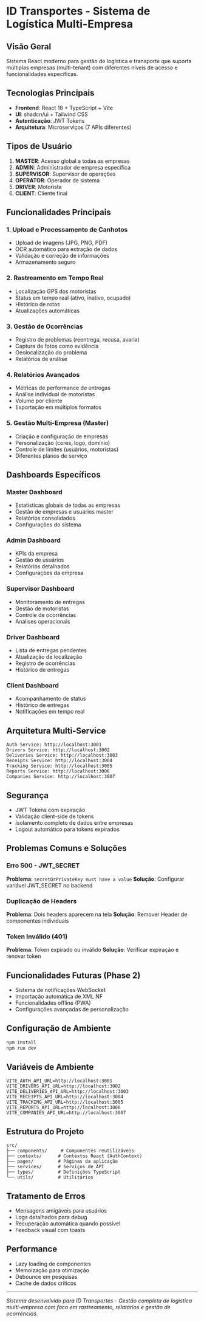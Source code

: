 # ID Transportes - Sistema de Logística Multi-Empresa

## Visão Geral
Sistema React moderno para gestão de logística e transporte que suporta múltiplas empresas (multi-tenant) com diferentes níveis de acesso e funcionalidades específicas.

## Tecnologias Principais
- **Frontend**: React 18 + TypeScript + Vite
- **UI**: shadcn/ui + Tailwind CSS
- **Autenticação**: JWT Tokens
- **Arquitetura**: Microserviços (7 APIs diferentes)

## Tipos de Usuário
1. **MASTER**: Acesso global a todas as empresas
2. **ADMIN**: Administrador de empresa específica
3. **SUPERVISOR**: Supervisor de operações
4. **OPERATOR**: Operador de sistema
5. **DRIVER**: Motorista
6. **CLIENT**: Cliente final

## Funcionalidades Principais

### 1. Upload e Processamento de Canhotos
- Upload de imagens (JPG, PNG, PDF)
- OCR automático para extração de dados
- Validação e correção de informações
- Armazenamento seguro

### 2. Rastreamento em Tempo Real
- Localização GPS dos motoristas
- Status em tempo real (ativo, inativo, ocupado)
- Histórico de rotas
- Atualizações automáticas

### 3. Gestão de Ocorrências
- Registro de problemas (reentrega, recusa, avaria)
- Captura de fotos como evidência
- Geolocalização do problema
- Relatórios de análise

### 4. Relatórios Avançados
- Métricas de performance de entregas
- Análise individual de motoristas
- Volume por cliente
- Exportação em múltiplos formatos

### 5. Gestão Multi-Empresa (Master)
- Criação e configuração de empresas
- Personalização (cores, logo, domínio)
- Controle de limites (usuários, motoristas)
- Diferentes planos de serviço

## Dashboards Específicos

### Master Dashboard
- Estatísticas globais de todas as empresas
- Gestão de empresas e usuários master
- Relatórios consolidados
- Configurações do sistema

### Admin Dashboard
- KPIs da empresa
- Gestão de usuários
- Relatórios detalhados
- Configurações da empresa

### Supervisor Dashboard
- Monitoramento de entregas
- Gestão de motoristas
- Controle de ocorrências
- Análises operacionais

### Driver Dashboard
- Lista de entregas pendentes
- Atualização de localização
- Registro de ocorrências
- Histórico de entregas

### Client Dashboard
- Acompanhamento de status
- Histórico de entregas
- Notificações em tempo real

## Arquitetura Multi-Service
```
Auth Service: http://localhost:3001
Drivers Service: http://localhost:3002
Deliveries Service: http://localhost:3003
Receipts Service: http://localhost:3004
Tracking Service: http://localhost:3005
Reports Service: http://localhost:3006
Companies Service: http://localhost:3007
```

## Segurança
- JWT Tokens com expiração
- Validação client-side de tokens
- Isolamento completo de dados entre empresas
- Logout automático para tokens expirados

## Problemas Comuns e Soluções

### Erro 500 - JWT_SECRET
**Problema**: `secretOrPrivateKey must have a value`
**Solução**: Configurar variável JWT_SECRET no backend

### Duplicação de Headers
**Problema**: Dois headers aparecem na tela
**Solução**: Remover Header de componentes individuais

### Token Inválido (401)
**Problema**: Token expirado ou inválido
**Solução**: Verificar expiração e renovar token

## Funcionalidades Futuras (Phase 2)
- Sistema de notificações WebSocket
- Importação automática de XML NF
- Funcionalidades offline (PWA)
- Configurações avançadas de personalização

## Configuração de Ambiente
```bash
npm install
npm run dev
```

## Variáveis de Ambiente
```env
VITE_AUTH_API_URL=http://localhost:3001
VITE_DRIVERS_API_URL=http://localhost:3002
VITE_DELIVERIES_API_URL=http://localhost:3003
VITE_RECEIPTS_API_URL=http://localhost:3004
VITE_TRACKING_API_URL=http://localhost:3005
VITE_REPORTS_API_URL=http://localhost:3006
VITE_COMPANIES_API_URL=http://localhost:3007
```

## Estrutura do Projeto
```
src/
├── components/     # Componentes reutilizáveis
├── contexts/      # Contextos React (AuthContext)
├── pages/         # Páginas da aplicação
├── services/      # Serviços de API
├── types/         # Definições TypeScript
└── utils/         # Utilitários
```

## Tratamento de Erros
- Mensagens amigáveis para usuários
- Logs detalhados para debug
- Recuperação automática quando possível
- Feedback visual com toasts

## Performance
- Lazy loading de componentes
- Memoização para otimização
- Debounce em pesquisas
- Cache de dados críticos

---

*Sistema desenvolvido para ID Transportes - Gestão completa de logística multi-empresa com foco em rastreamento, relatórios e gestão de ocorrências.* 